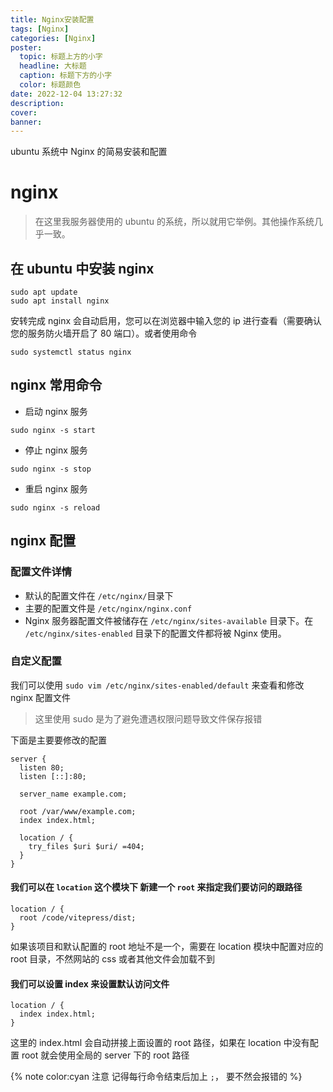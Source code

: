 ```yaml
---
title: Nginx安装配置
tags: [Nginx]
categories: [Nginx]
poster:
  topic: 标题上方的小字
  headline: 大标题
  caption: 标题下方的小字
  color: 标题颜色
date: 2022-12-04 13:27:32
description:
cover:
banner:
---
```


ubuntu 系统中 Nginx 的简易安装和配置

<!-- more -->

# nginx

> 在这里我服务器使用的 ubuntu 的系统，所以就用它举例。其他操作系统几乎一致。

## 在 ubuntu 中安装 nginx

```shell
sudo apt update
sudo apt install nginx
```

安转完成 nginx 会自动启用，您可以在浏览器中输入您的 ip 进行查看（需要确认您的服务防火墙开启了 80 端口）。或者使用命令

```shell
sudo systemctl status nginx
```

## nginx 常用命令

- 启动 nginx 服务

```shell
sudo nginx -s start
```

- 停止 nginx 服务

```shell
sudo nginx -s stop
```

- 重启 nginx 服务

```shell
sudo nginx -s reload
```

## nginx 配置

### 配置文件详情

- 默认的配置文件在 `/etc/nginx/`目录下
- 主要的配置文件是 `/etc/nginx/nginx.conf`
- Nginx 服务器配置文件被储存在 `/etc/nginx/sites-available` 目录下。在 `/etc/nginx/sites-enabled` 目录下的配置文件都将被 Nginx 使用。

### 自定义配置

我们可以使用 `sudo vim /etc/nginx/sites-enabled/default` 来查看和修改 nginx 配置文件

> 这里使用 sudo 是为了避免遭遇权限问题导致文件保存报错

下面是主要要修改的配置

```text
server {
  listen 80;
  listen [::]:80;

  server_name example.com;

  root /var/www/example.com;
  index index.html;

  location / {
    try_files $uri $uri/ =404;
  }
}
```

#### 我们可以在 `location` 这个模块下 新建一个 `root` 来指定我们要访问的跟路径

```
location / {
  root /code/vitepress/dist;
}
```

如果该项目和默认配置的 root 地址不是一个，需要在 location 模块中配置对应的 root 目录，不然网站的 css 或者其他文件会加载不到

#### 我们可以设置 index 来设置默认访问文件

```
location / {
  index index.html;
}
```

这里的 index.html 会自动拼接上面设置的 root 路径，如果在 location 中没有配置 root 就会使用全局的 server 下的 root 路径

{% note color:cyan 注意 记得每行命令结束后加上 `;`， 要不然会报错的 %}
